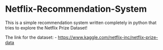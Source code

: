 # Netflix-Recommendation-System
This is a simple recommendation system written completely in python that tries to explore the Netflix Prize Dataset!

The link for the dataset: -
https://www.kaggle.com/netflix-inc/netflix-prize-data
